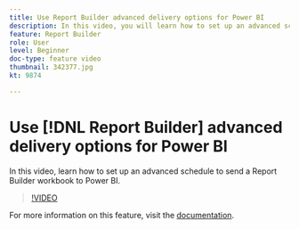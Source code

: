 ```yaml
---
title: Use Report Builder advanced delivery options for Power BI
description: In this video, you will learn how to set up an advanced schedule to send a Report Builder workbook to Power BI.
feature: Report Builder
role: User
level: Beginner
doc-type: feature video
thumbnail: 342377.jpg
kt: 9874

---
```


# Use [!DNL Report Builder] advanced delivery options for Power BI

In this video, learn how to set up an advanced schedule to send a Report Builder workbook to Power BI.

>[!VIDEO](https://video.tv.adobe.com/v/342377/?quality=12&learn=on)

For more information on this feature, visit the [documentation](https://experienceleague.adobe.com/docs/analytics/analyze/report-builder/publish-powerbi/power-bi.html?lang=en).